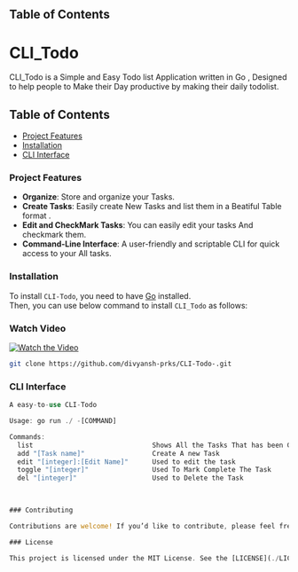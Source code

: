 
## Table of Contents
# CLI_Todo

CLI_Todo is a Simple and Easy Todo list Application written in Go , Designed to help people to Make their Day productive by making their daily todolist.

## Table of Contents

- [Project Features](#project-features)
- [Installation](#installation)
- [CLI Interface](#cli-interface)


### Project Features

- **Organize**: Store and organize your Tasks.
- **Create Tasks**: Easily create New Tasks and list them in a Beatiful Table format .
- **Edit and CheckMark Tasks**: You can easily edit your tasks And checkmark them.
- **Command-Line Interface**: A user-friendly and scriptable CLI for quick access to your All tasks.

### Installation

To install `CLI-Todo`, you need to have [Go](https://go.dev/doc/install) installed.  
Then, you can use below command to install `CLI_Todo` as follows:

### Watch Video
[![Watch the Video](https://img.youtube.com/vi/3sv-jieY-uc/0.jpg)](https://youtu.be/3sv-jieY-uc)

```bash
git clone https://github.com/divyansh-prks/CLI-Todo-.git
```

### CLI Interface

```rust
A easy-to-use CLI-Todo

Usage: go run ./ -[COMMAND]

Commands:
  list                              Shows All the Tasks That has been Created
  add "[Task name]"                 Create A new Task
  edit "[integer]:[Edit Name]"      Used to edit the task
  toggle "[integer]"                Used To Mark Complete The Task 
  del "[integer]"                   Used to Delete the Task
  


### Contributing

Contributions are welcome! If you’d like to contribute, please feel free to open an issue or submit a pull request. Checkout our [CONTRIBUTING](./CONTRIBUTING.md) file for details on how to contribute.

### License

This project is licensed under the MIT License. See the [LICENSE](./LICENSE) file for details.
